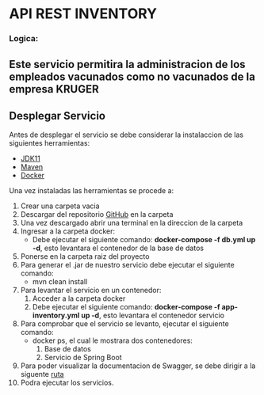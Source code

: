 # API REST INVENTORY

### Logica:
Este servicio permitira la administracion de los empleados vacunados como no vacunados de la empresa **KRUGER**
------------------------------------------------------------------------------------------------------------

## Desplegar Servicio
Antes de desplegar el servicio se debe considerar la instalaccion de las siguientes herramientas:
* [JDK11](https://adoptopenjdk.net/)
* [Maven](https://maven.apache.org/download.cgi)
* [Docker](https://docs.docker.com/desktop/windows/install/)

Una vez instaladas las herramientas se procede a:
1. Crear una carpeta vacia
2. Descargar del repositorio [GitHub]() en la carpeta
3. Una vez descargado abrir una terminal en la direccion de la carpeta
4. Ingresar a la carpeta docker:
    * Debe ejecutar el siguiente comando: **docker-compose -f db.yml up -d**, esto levantara el contenedor de la base de datos
5. Ponerse en la carpeta raiz del proyecto
6. Para generar el .jar de nuestro servicio debe ejecutar el siguiente comando:
    * mvn clean install
7. Para levantar el servicio en un contenedor:
    1. Acceder a la carpeta docker
    2. Debe ejecutar el siguiente comando: **docker-compose -f app-inventory.yml up -d**, esto levantara el contenedor servicio
8. Para comprobar que el servicio se levanto, ejecutar el siguiente comando:
    * docker ps, el cual le mostrara dos contenedores:
        1. Base de datos
        2. Servicio de Spring Boot
9. Para poder visualizar la documentacion de Swagger, se debe dirigir a la siguente [ruta](http://localhost:8090/api/v1/swagger-ui.html)
10. Podra ejecutar los servicios.

